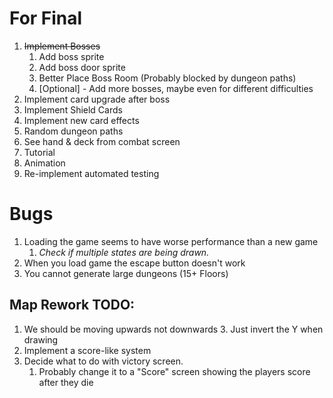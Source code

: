 # For Final
1. ~~Implement Bosses~~
   1. Add boss sprite
   2. Add boss door sprite
   3. Better Place Boss Room (Probably blocked by dungeon paths)
   4. [Optional] - Add more bosses, maybe even for different difficulties
2. Implement card upgrade after boss
3. Implement Shield Cards
4. Implement new card effects
5. Random dungeon paths
6. See hand & deck from combat screen
7. Tutorial
8. Animation
9. Re-implement automated testing

# Bugs
1. Loading the game seems to have worse performance than a new game
   1. _Check if multiple states are being drawn._
2. When you load game the escape button doesn't work
3. You cannot generate large dungeons (15+ Floors)

## Map Rework TODO:
1. We should be moving upwards not downwards
   3. Just invert the Y when drawing
2. Implement a score-like system
3. Decide what to do with victory screen.
   1. Probably change it to a "Score" screen showing the players score after they die